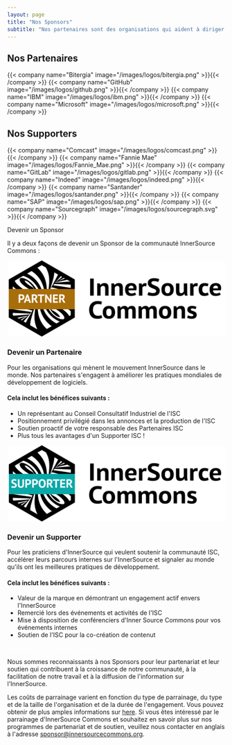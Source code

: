 ```yaml
---
layout: page
title: "Nos Sponsors"
subtitle: "Nos partenaires sont des organisations qui aident à diriger le mouvement InnerSource dans le monde. Nos Supporters n'ont pas seulement adopté l'InnerSource en interne, ils ont à coeur de développer la communauté mondiale des praticiens. Alors que Inner Source Commons n'existerait pas sans les  participants géniaux de notre communauté, nos généreux Sponsors sont les commanditaires qui nous fournissent les moyens d'étendre nos activités et de développer notre impact. Sans leur aide, nous ne serions pas en mesure de faire le travail que nous faisons. </p>Merci !"
---
```



  <div class="container text-center" >
    <h2 class="display-3"> Nos Partenaires </h2>
  </div>

  <div class="container">
    <div class="row justify-content-center">
      {{< company name="Bitergia" image="/images/logos/bitergia.png" >}}{{< /company >}}
      {{< company name="GitHub" image="/images/logos/github.png" >}}{{< /company >}}
      {{< company name="IBM" image="/images/logos/ibm.png" >}}{{< /company >}}
      {{< company name="Microsoft" image="/images/logos/microsoft.png" >}}{{< /company >}}
    </div>
  </div>

  <div class="container text-center" >
    <h2 class="display-3"> Nos Supporters </h2>
  </div>
  
  <div class="container">
    <div class="row justify-content-center">
      {{< company name="Comcast" image="/images/logos/comcast.png" >}}{{< /company >}}
      {{< company name="Fannie Mae" image="/images/logos/Fannie_Mae.png" >}}{{< /company >}}
      {{< company name="GitLab" image="/images/logos/gitlab.png" >}}{{< /company >}}
      {{< company name="Indeed" image="/images/logos/indeed.png" >}}{{< /company >}}
      {{< company name="Santander" image="/images/logos/santander.png" >}}{{< /company >}}
      {{< company name="SAP" image="/images/logos/sap.png" >}}{{< /company >}}
      {{< company name="Sourcegraph" image="/images/logos/sourcegraph.svg" >}}{{< /company >}}
    </div>
  </div>
      
<section class="section bg-light">
  <div class="container">
    <div class="row justify-content-center">
      <div class="col-12 text-center mb-4">
        <p class="mt-3 h1">Devenir un Sponsor</p>
        <p>Il y a deux façons de devenir un Sponsor de la communauté InnerSource Commons :</p>
      </div>
      <div class="col-md-6 col-sm-6 mb-4">
        <div class="feature-card text-left">
          <img src="/images/ISC_Partner_Logo_Wide.png" alt="Partner Badge">
          <h3 class="mb-2">Devenir un Partenaire</h3>
          <p>Pour les organisations qui mènent le mouvement InnerSource dans le monde. Nos partenaires s'engagent à améliorer les pratiques mondiales de développement de logiciels.</p>
          <h4>Cela inclut les bénéfices suivants :</h4>
          <ul>
              <li>Un représentant au Conseil Consultatif Industriel de l'ISC </li>
              <li>Positionnement privilégié dans les annonces et la production de l'ISC</li>
              <li>Soutien proactif de votre responsable des Partenaires ISC </li>
              <li>Plus tous les avantages d'un Supporter ISC !</li>
          </ul>
        </div>
      </div>
      <div class="col-md-6 col-sm-6 mb-4">
        <div class="feature-card text-left">
          <img src="/images/ISC_Supporter_Logo_Wide.png" alt="Supporter Badge">
          <h3 class="mb-2">Devenir un Supporter</h3>
          <p>Pour les praticiens d'InnerSource qui veulent soutenir la communauté ISC, accélérer leurs parcours internes sur l'InnerSource et signaler au monde qu'ils ont les meilleures pratiques de développement.</p>
          <h4>Cela inclut les bénéfices suivants :</h4>
          <ul>
              <li>Valeur de la marque en démontrant un engagement actif envers l'InnerSource</li>
              <li>Remercié lors des événements et activités de l'ISC</li>
              <li>Mise à disposition de conférenciers d'Inner Source Commons pour vos événements internes </li>
              <li>Soutien de l'ISC pour la co-création de contenut</li>
          </ul>
        </div>
      </div>
    </div>
    <div class="row d-flex justify-content-center">
        <a href="mailto:sponsor@innersourcecommons.org" class="btn btn-primary btn-sm" style="color: white;">Contactez-nous pour en savoir plus</a>
    </div>
  </div>
</section>
      
Nous sommes reconnaissants à nos Sponsors pour leur partenariat et leur soutien qui contribuent à la croissance de notre communauté, à la facilitation de notre travail et à la diffusion de l'information sur l'InnerSource.

Les coûts de parrainage varient en fonction du type de parrainage, du type et de la taille de l'organisation et de la durée de l'engagement. Vous pouvez obtenir de plus amples informations sur [here](https://drive.google.com/file/d/1kPP44d9NQEUqY65kjt61bSMfP1BvxHD6/view?usp=sharing). Si vous êtes intéressé par le parrainage d'InnerSource Commons et souhaitez en savoir plus sur nos programmes de partenariat et de soutien, veuillez nous contacter en anglais à l'adresse  sponsor@innersourcecommons.org. 

